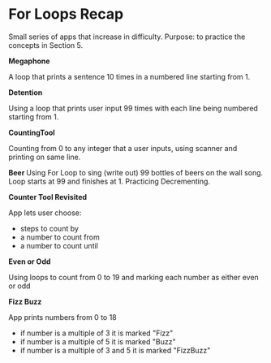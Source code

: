 # For Loops Recap

Small series of apps that increase in difficulty. Purpose: to practice the concepts in Section 5. 

<b>Megaphone</b>

A loop that prints a sentence 10 times in a numbered line starting from 1.

<b>Detention</b>

Using a loop that prints user input 99 times with each line being numbered starting from 1.

<b>CountingTool</b>

Counting from 0 to any integer that a user inputs, using scanner and printing on same line. 

<b> Beer </b>
Using For Loop to sing (write out) 99 bottles of beers on the wall song. Loop starts at 99 and finishes at 1. Practicing Decrementing.

<b>Counter Tool Revisited</b>

App lets user choose:

- steps to count by 
- a number to count from
- a number to count until

<b>Even or Odd</b>

Using loops to count from 0 to 19  and marking each number as either even or odd


<b>Fizz Buzz</b>

App prints numbers from 0 to 18

- if number is a multiple of 3 it is marked "Fizz"
- if number is a multiple of 5 it is marked "Buzz"
- if number is a multiple of 3 and 5 it is marked "FizzBuzz"

